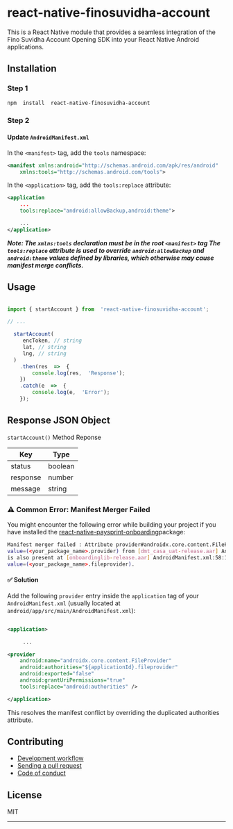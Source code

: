 # react-native-finosuvidha-account

This is a React Native module that provides a seamless integration of the Fino Suvidha Account Opening SDK into your React Native Android applications.

## Installation

### Step 1

```sh
npm  install  react-native-finosuvidha-account
```

### Step 2

#### Update `AndroidManifest.xml`

In the `<manifest>` tag, add the `tools` namespace:

```xml
<manifest xmlns:android="http://schemas.android.com/apk/res/android"
    xmlns:tools="http://schemas.android.com/tools">
```

In the `<application>` tag, add the `tools:replace` attribute:

```xml
<application
    ...
    tools:replace="android:allowBackup,android:theme">

    ...
</application>
```

**_Note: The `xmlns:tools` declaration must be in the root `<manifest>` tag
The `tools:replace` attribute is used to override `android:allowBackup` and `android:theme` values defined by libraries, which otherwise may cause manifest merge conflicts._**

## Usage

```js

import { startAccount } from  'react-native-finosuvidha-account';

// ...

  startAccount(
     encToken, // string
     lat, // string
     lng, // string
  )
	.then(res  =>  {
		console.log(res,  'Response');
	})
	.catch(e  =>  {
		console.log(e,  'Error');
	});

```

## Response JSON Object

`startAccount()` Method Reponse

| Key               | Type    | 
|-------------------|---------| 
| status            | boolean |  
| response          | number  |          |
| message           | string  |



### ⚠️ Common Error: Manifest Merger Failed

You might encounter the following error while building your project if you have installed the [react-native-paysprint-onboarding](https://www.npmjs.com/package/react-native-paysprint-onboarding)package:

```sh
Manifest merger failed : Attribute provider#androidx.core.content.FileProvider@authorities 
value=(<your_package_name>.provider) from [dmt_casa_uat-release.aar] AndroidManifest.xml:59:13-60 
is also present at [onboardinglib-release.aar] AndroidManifest.xml:58:13-64 
value=(<your_package_name>.fileprovider).
```


#### ✅ Solution

Add the following `provider` entry inside the `application` tag of your `AndroidManifest.xml` (usually located at `android/app/src/main/AndroidManifest.xml`):

```xml

<application>

     ...

<provider
    android:name="androidx.core.content.FileProvider"
    android:authorities="${applicationId}.fileprovider"
    android:exported="false"
    android:grantUriPermissions="true"
    tools:replace="android:authorities" />

</application>


```

This resolves the manifest conflict by overriding the duplicated authorities attribute.

## Contributing

- [Development workflow](CONTRIBUTING.md#development-workflow)
- [Sending a pull request](CONTRIBUTING.md#sending-a-pull-request)
- [Code of conduct](CODE_OF_CONDUCT.md)

## License

MIT

---
